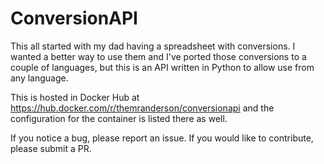 # ConversionAPI
This all started with my dad having a spreadsheet with conversions.  I wanted a better way to use them and I've ported those conversions to a couple of languages, but this is an API written in Python to allow use from any language.

This is hosted in Docker Hub at https://hub.docker.com/r/themranderson/conversionapi and the configuration for the container is listed there as well.

If you notice a bug, please report an issue.  If you would like to contribute, please submit a PR.  
